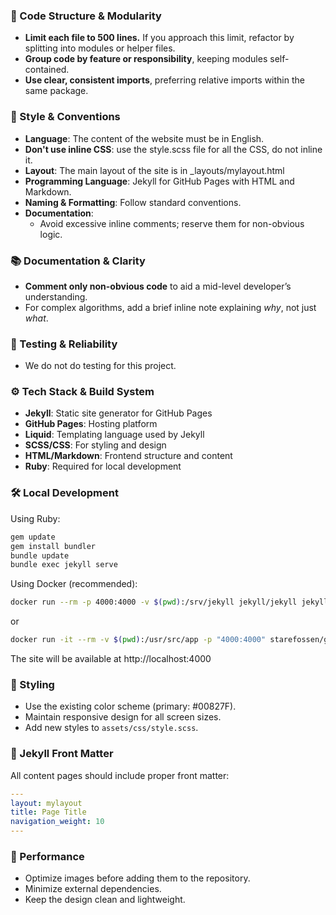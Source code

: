 ### 🧱 Code Structure & Modularity
- **Limit each file to 500 lines.** If you approach this limit, refactor by splitting into modules or helper files.
- **Group code by feature or responsibility**, keeping modules self-contained.
- **Use clear, consistent imports**, preferring relative imports within the same package.

### 📎 Style & Conventions
- **Language**: The content of the website must be in English.
- **Don't use inline CSS**: use the style.scss file for all the CSS, do not inline it.
- **Layout**: The main layout of the site is in _layouts/mylayout.html
- **Programming Language**: Jekyll for GitHub Pages with HTML and Markdown.
- **Naming & Formatting**: Follow standard conventions.
- **Documentation**:  
  - Avoid excessive inline comments; reserve them for non-obvious logic.

### 📚 Documentation & Clarity
- **Comment only non-obvious code** to aid a mid-level developer’s understanding.
- For complex algorithms, add a brief inline note explaining *why*, not just *what*.

### 🧪 Testing & Reliability
- We do not do testing for this project.

### ⚙️ Tech Stack & Build System
- **Jekyll**: Static site generator for GitHub Pages
- **GitHub Pages**: Hosting platform
- **Liquid**: Templating language used by Jekyll
- **SCSS/CSS**: For styling and design
- **HTML/Markdown**: Frontend structure and content
- **Ruby**: Required for local development

### 🛠️ Local Development
Using Ruby:
```sh
gem update
gem install bundler
bundle update
bundle exec jekyll serve
```

Using Docker (recommended):
```sh
docker run --rm -p 4000:4000 -v $(pwd):/srv/jekyll jekyll/jekyll jekyll serve --watch --drafts
```
or
```sh
docker run -it --rm -v $(pwd):/usr/src/app -p "4000:4000" starefossen/github-pages
```

The site will be available at http://localhost:4000

### 🎨 Styling
- Use the existing color scheme (primary: #00827F).
- Maintain responsive design for all screen sizes.
- Add new styles to `assets/css/style.scss`.

### 📄 Jekyll Front Matter
All content pages should include proper front matter:
```yaml
---
layout: mylayout
title: Page Title
navigation_weight: 10
---
```

### 🚀 Performance
- Optimize images before adding them to the repository.
- Minimize external dependencies.
- Keep the design clean and lightweight.
